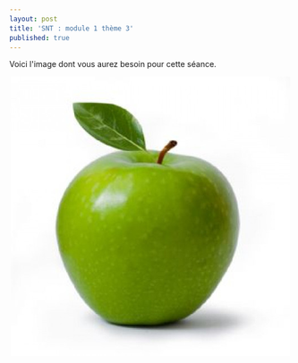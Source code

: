 ```yaml
---
layout: post
title: 'SNT : module 1 thème 3'
published: true
---
```




Voici l'image dont vous aurez besoin pour cette séance.




<center>
	      <img class="avatar-img" src="/pomme.jpg" />
</center>

